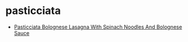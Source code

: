 # pasticciata

 * [Pasticciata Bolognese Lasagna With Spinach Noodles And Bolognese Sauce](index/p/pasticciata-bolognese-lasagna-with-spinach-noodles-and-bolognese-sauce-355929.json)
